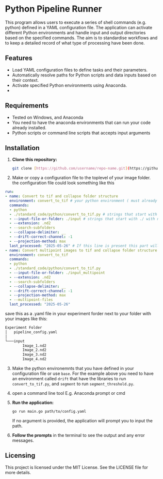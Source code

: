 # Python Pipeline Runner
This program allows users to execute a series of shell commands (e.g. python) defined in a YAML configuration file. The application can activate different Python environments and handle input and output directories based on the specified commands.
The aim is to standardise workflows and to keep a detailed record of what type of processing have been done.

## Features
- Load YAML configuration files to define tasks and their parameters.
- Automatically resolve paths for Python scripts and data inputs based on their context.
- Activate specified Python environments using Anaconda.
- 
## Requirements
- Tested on Windows, and Anaconda 
- You need to have the anaconda environments that can run your code already installed.
- Python scripts or command line scripts that accepts input arguments

## Installation

1. **Clone this repository:**

   ```bash
   git clone [https://github.com/username/repo-name.git](https://github.com/bioimagehub/run_pipeline.git)
   ```

2. Make or copy a configuration file to the toplevel of your image folder. the configuration file could look something like this
```yaml
run:
- name: Convert to tif and collapse folder structure
  environment: convert_to_tif # your python environment ( must already be installed)
  commands:
  - python
  - ./standard_code/python/convert_to_tif.py # strings that start with ./ and ends with .py will use the location of the run_pipeline folder and is usefull for executing code in e.g. ./run_pipeline/standard_code/python
  - --input-file-or-folder: ./input # strings that start with ./ with no endings are mapped relative to the yaml file. 
  - --extension: .nd2
  - --search-subfolders
  - --collapse-delimiter: __
  - --drift-correct-channel: -1
  - --projection-method: max
  last_processed: "2025-05-26" # If this line is present this part will be skipped. If you want to run just this part delete this line if you want to run everything use the  --force_reprocessing tag
- name: Convert multipoint images to tif and collapse folder structure
  environment: convert_to_tif
  commands:
  - python
  - ./standard_code/python/convert_to_tif.py
  - --input-file-or-folder: ./input_multipoint
  - --extension: .nd2
  - --search-subfolders
  - --collapse-delimiter: __
  - --drift-correct-channel: -1
  - --projection-method: max
  - --multipoint-files
  last_processed: "2025-05-26"
```
save this as a .yaml file in your experiment forder next to your folder with your images like this:

```bash
Experiment Folder
│   pipeline_config.yaml
│
└───input
        Image_1.nd2
        Image_2.nd2
        Image_3.nd2
        Image_4.nd2
```

3. Make the python environemnts that you have defined in your configuration file or use `base`. For the example above you need to have an environment called `drift` that have the libraries to run `convert_to_tif.py`, and `segment` to run `segment_threshold.py`.

4. open a command line tool E.g. Anaconda prompt or cmd

5. **Run the application:**

   ```bash
   go run main.go path/to/config.yaml
   ```

   If no argument is provided, the application will prompt you to input the path.

2. **Follow the prompts** in the terminal to see the output and any error messages.

## Licensing

This project is licensed under the MIT License. See the LICENSE file for more details.
